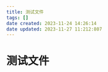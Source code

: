 ```yaml
---
title: 测试文件
tags: []
date created: 2023-11-24 14:26:14
date updated: 2023-11-27 11:212:807
---
```


# 测试文件


